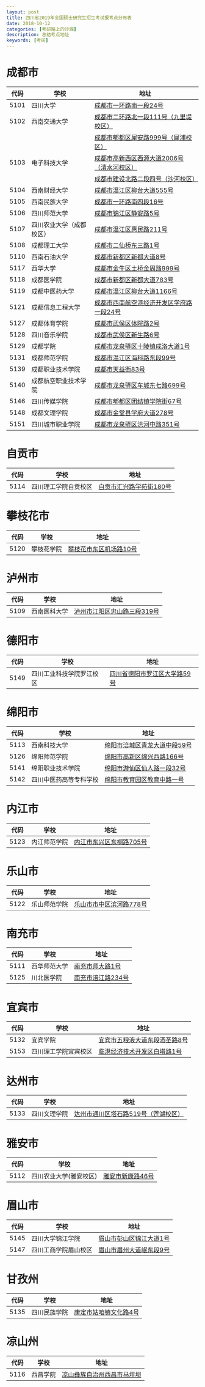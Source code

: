 ```yaml
---
layout: post
title: 四川省2019年全国硕士研究生招生考试报考点分布表
date: 2018-10-12
categories: [考研路上的沙漏]
description: 总结考点地址
keywords: [考研]
---
```


# 成都市

| 代码 | 学校     | 地址                   |
| ---- | -------- | ---------------------- |
|5101|四川大学|[成都市一环路南一段24号](https://www.amap.com/search?query=成都市一环路南一段24号)|
|5102|西南交通大学|[成都市二环路北一段111号（九里堤校区）](https://www.amap.com/search?query=成都市二环路北一段111号)|
|||[成都市郫都区犀安路999号（犀浦校区）](https://www.amap.com/search?query=成都市郫都区犀安路999号)|
|5103|电子科技大学|[成都市高新西区西源大道2006号（清水河校区）](https://www.amap.com/search?query=成都市高新西区西源大道2006号)|
|||[成都市建设北路二段四号（沙河校区）](https://www.amap.com/search?query=成都市建设北路二段四号)|
|5104|西南财经大学|[成都市温江区柳台大道555号](https://www.amap.com/search?query=成都市温江区柳台大道555号)|
|5105|西南民族大学|[成都市一环路南四段16号](https://www.amap.com/search?query=成都市一环路南四段16号)|
|5106|四川师范大学|[成都市锦江区静安路5号](https://www.amap.com/search?query=成都市锦江区静安路5号)|
|5107|四川农业大学（成都校区）|[成都市温江区惠民路211号](https://www.amap.com/search?query=成都市温江区惠民路211号)|
|5108|成都理工大学|[成都市二仙桥东三路1号](https://www.amap.com/search?query=成都市二仙桥东三路1号)|
|5110|西南石油大学|[成都市新都区新都大道8号](https://www.amap.com/search?query=成都市新都区新都大道8号)|
|5117|西华大学|[成都市金牛区土桥金周路999号](https://www.amap.com/search?query=成都市金牛区土桥金周路999号)|
|5118|成都医学院|[成都市新都区新都大道783号](https://www.amap.com/search?query=成都市新都区新都大道783号)|
|5119|成都中医药大学|[成都市温江区柳台大道1166号](https://www.amap.com/search?query=成都市温江区柳台大道1166号)|
|5121|成都信息工程大学|[成都市西南航空港经济开发区学府路一段24号](https://www.amap.com/search?query=成都市西南航空港经济开发区学府路一段24号)|
|5127|成都体育学院|[成都市武侯区体院路2号](https://www.amap.com/search?query=成都市武侯区体院路2号)|
|5128|四川音乐学院|[成都市武侯区新生路6号](https://www.amap.com/search?query=成都市武侯区新生路6号)|
|5129|成都学院|[成都市龙泉驿区十陵镇成洛大道1号](https://www.amap.com/search?query=成都市龙泉驿区十陵镇成洛大道1号)|
|5131|成都师范学院|[成都市温江区海科路东段99号](https://www.amap.com/search?query=成都市温江区海科路东段99号)|
|5139|成都职业技术学院|[成都市天益街83号](https://www.amap.com/search?query=成都市天益街83号)|
|5140|成都航空职业技术学院|[成都市龙泉驿区车城东七路699号](https://www.amap.com/search?query=成都市龙泉驿区车城东七路699号)|
|5146|四川传媒学院|[成都市郫都区团结镇学院街67号](https://www.amap.com/search?query=成都市郫都区团结镇学院街67号)|
|5148|成都文理学院|[成都市金堂县学府大道278号](https://www.amap.com/search?query=成都市金堂县学府大道278号)|
|5151|四川城市职业学院|[成都市龙泉驿区洪河中路351号](https://www.amap.com/search?query=成都市龙泉驿区洪河中路351号)|

# 自贡市

| 代码 | 学校     | 地址                   |
| ---- | -------- | ---------------------- |
|5114|四川理工学院自贡校区|[自贡市汇兴路学苑街180号](https://www.amap.com/search?query=)|

# 攀枝花市

| 代码 | 学校     | 地址                   |
| ---- | -------- | ---------------------- |
|5120|攀枝花学院|[攀枝花市东区机场路10号](https://www.amap.com/search?query=攀枝花市东区机场路10号)|

# 泸州市

| 代码 | 学校     | 地址                   |
| ---- | -------- | ---------------------- |
|5109|西南医科大学|[泸州市江阳区忠山路三段319号](https://www.amap.com/search?query=泸州市江阳区忠山路三段319号)|

# 德阳市

| 代码 | 学校     | 地址                   |
| ---- | -------- | ---------------------- |
|5149|四川工业科技学院罗江校区|[四川省德阳市罗江区大学路59号](https://www.amap.com/search?query=四川省德阳市罗江区大学路59号)|

# 绵阳市

| 代码 | 学校     | 地址                   |
| ---- | -------- | ---------------------- |
|5113|西南科技大学|[绵阳市涪城区青龙大道中段59号](https://www.amap.com/search?query=绵阳市涪城区青龙大道中段59号)|
|5126|绵阳师范学院|[绵阳市高新区绵兴西路166号](https://www.amap.com/search?query=绵阳市高新区绵兴西路166号)|
|5141|绵阳职业技术学院|[绵阳市游仙区仙人路一段32号](https://www.amap.com/search?query=绵阳市游仙区仙人路一段32号)|
|5142|四川中医药高等专科学校|[绵阳市教育园区教育中路一号](https://www.amap.com/search?query=绵阳市教育园区教育中路1号)|

# 内江市

| 代码 | 学校     | 地址                   |
| ---- | -------- | ---------------------- |
|5123|内江师范学院|[内江市东兴区东桐路705号](https://www.amap.com/search?query=内江市东兴区东桐路705号)|

# 乐山市

| 代码 | 学校     | 地址                   |
| ---- | -------- | ---------------------- |
|5122|乐山师范学院|[乐山市市中区滨河路778号](https://www.amap.com/search?query=乐山市市中区滨河路778号)|

# 南充市

| 代码 | 学校     | 地址                   |
| ---- | -------- | ---------------------- |
|5111|西华师范大学|[南充市师大路1号](https://www.amap.com/search?query=南充市师大路1号)|
|5125|川北医学院|[南充市涪江路234号](https://www.amap.com/search?query=南充市涪江路234号)|

# 宜宾市

| 代码 | 学校     | 地址                   |
| ---- | -------- | ---------------------- |
|5132|宜宾学院|[宜宾市五粮液大道东段酒圣路8号](https://www.amap.com/search?query=宜宾市五粮液大道东段酒圣路8号)|
|5153|四川理工学院宜宾校区|[临港经济技术开发区白塔路1号](https://www.amap.com/search?query=临港经济技术开发区白塔路1号)|

# 达州市

| 代码 | 学校     | 地址                   |
| ---- | -------- | ---------------------- |
|5133|四川文理学院|[达州市通川区塔石路519号（莲湖校区）](https://www.amap.com/search?query=达州市通川区塔石路519号)|

# 雅安市

| 代码 | 学校     | 地址                   |
| ---- | -------- | ---------------------- |
|5112|四川农业大学(雅安校区)|[雅安市新康路46号](https://www.amap.com/search?query=雅安市新康路46号)|

# 眉山市

| 代码 | 学校     | 地址                   |
| ---- | -------- | ---------------------- |
|5145|四川大学锦江学院|[眉山市彭山区锦江大道1号](https://www.amap.com/search?query=眉山市彭山区锦江大道1号)|
|5147|四川工商学院眉山校区|[眉山市眉州大道岷东段9号](https://www.amap.com/search?query=眉山市眉州大道岷东段9号)|

# 甘孜州

| 代码 | 学校     | 地址                   |
| ---- | -------- | ---------------------- |
|5135|四川民族学院|[康定市姑咱镇文化路4号](https://www.amap.com/search?query=康定市姑咱镇文化路4号)|

# 凉山州

| 代码 | 学校     | 地址                   |
| ---- | -------- | ---------------------- |
|5116|西昌学院|[凉山彝族自治州西昌市马坪坝](https://www.amap.com/search?query=凉山彝族自治州西昌市马坪坝)|
